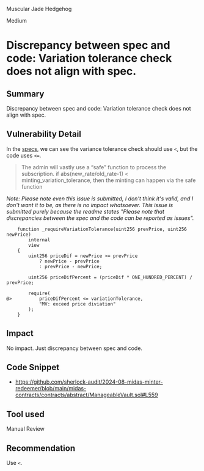 Muscular Jade Hedgehog

Medium

# Discrepancy between spec and code: Variation tolerance check does not align with spec.

## Summary

Discrepancy between spec and code: Variation tolerance check does not align with spec.

## Vulnerability Detail

In the [specs](https://ludicrous-rate-748.notion.site/8060186191934380800b669406f4d83c?v=35634cda6b084e2191b83f295433efdf&p=b2d81e54f6bc482ea9fbc889bbfec9ff&pm=s), we can see the variance tolerance check should use `<`, but the code uses `<=`.

> The admin will vastly use a “safe” function to process the subscription. if abs(new_rate/old_rate-1) < minting_variation_tolerance, then the minting can happen via the safe function

*Note: Please note even this issue is submitted, I don't think it's valid, and I don't want it to be, as there is no impact whatsoever. This issue is submitted purely because the readme states "Please note that discrepancies between the spec and the code can be reported as issues".*

```solidity
    function _requireVariationTolerance(uint256 prevPrice, uint256 newPrice)
        internal
        view
    {
        uint256 priceDif = newPrice >= prevPrice
            ? newPrice - prevPrice
            : prevPrice - newPrice;

        uint256 priceDifPercent = (priceDif * ONE_HUNDRED_PERCENT) / prevPrice;

        require(
@>          priceDifPercent <= variationTolerance,
            "MV: exceed price diviation"
        );
    }
```

## Impact

No impact. Just discrepancy between spec and code.

## Code Snippet

- https://github.com/sherlock-audit/2024-08-midas-minter-redeemer/blob/main/midas-contracts/contracts/abstract/ManageableVault.sol#L559

## Tool used

Manual Review

## Recommendation

Use `<`.